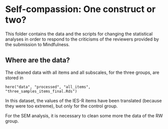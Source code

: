 # Self-compassion: One construct or two?

This folder contains the data and the scripts for changing the statistical analyses in order to respond to the criticisms of the reviewers provided by the submission to Mindfulness.

## Where are the data?

The cleaned data with all items and all subscales, for the three groups, are stored in 

`here("data", "processed", "all_items", "three_samples_items_final.Rds")`

In this dataset, the values of the IES-R items have been translated (because they were too extreme), but only for the control group. 

For the SEM analysis, it is necessary to clean some more the data of the RW group.



